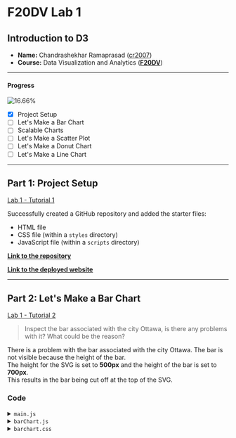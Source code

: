 # F20DV Lab 1

## Introduction to D3

- **Name:** Chandrashekhar Ramaprasad ([cr2007](mailto:cr2007@hw.ac.uk))
- **Course:** Data Visualization and Analytics ([**F20DV**](https://curriculum.hw.ac.uk/coursedetails/F20DV?termcode=202324))

---

#### Progress
![16.66%](https://progress-bar.dev/16)

- [X] Project Setup
- [ ] Let's Make a Bar Chart
- [ ] Scalable Charts
- [ ] Let's Make a Scatter Plot
- [ ] Let's Make a Donut Chart
- [ ] Let's Make a Line Chart

---

## Part 1: Project Setup

[Lab 1 - Tutorial 1](https://cr2007.github.io/F20DV-Lab1/lab1_part1.html)

Successfully created a GitHub repository and added the starter files:
- HTML file
- CSS file (within a `styles` directory)
- JavaScript file (within a `scripts` directory)

[**Link to the repository**](https://github.com/cr2007/F20DV-Lab1)

[**Link to the deployed website**](https://cr2007.github.io/F20DV-Lab1/)

---

## Part 2: Let's Make a Bar Chart

[Lab 1 - Tutorial 2](https://cr2007.github.io/F20DV-Lab1/lab1_part2.html)

> Inspect the bar associated with the city Ottawa, is there any problems with it? What could be the reason?

There is a problem with the bar associated with the city Ottawa. The bar is not visible because the height of the bar.<br>
The height for the SVG is set to **500px** and the height of the bar is set to **700px**.<br>
This results in the bar being cut off at the top of the SVG.

### Code

<details>
<summary><code>main.js</code></summary>

```javascript
'use strict';

import BarChart from './barChart.js';

console.log(`d3.version: ${d3.version}`);

let cities = [
    {city: 'Edinburgh', pop: 506000, area: 119, alt: 47},
    {city: 'Dubai', pop: 3604000, area: 1610, alt: 5},
    {city: 'Putrajaya', pop: 109000, area: 49, alt: 38},
    {city: 'Qingdao', pop: 10071000, area: 11228, alt: 25},
    {city: 'Lagos', pop: 8048000, area: 1171, alt: 41},
    {city: 'Ottawa', pop: 1017000, area: 2790, alt: 70},
]

let bar1 = new BarChart('div#bar1', 800, 500);

// This line transforms the cities dataset in the generic format
// that BarChart expects: [[k,v], ...]
// we will explain it further in the next lab

let citiesElevation = cities.map(d => [d.city, d.alt]);

bar1.render(citiesElevation);
```

</details>

<details>
<summary><code>barChart.js</code></summary>

```javascript
export default class BarChart {

    // Attributes (you can make those private too)
    width; height;    // size
    svg; chart; bars; // selections
    data;             // internal data

    // Constructor
    constructor(container, width, height) {
        this.width = width;
        this.height = height;

        this.svg = d3.select(container).append('svg')
            .classed('barchart', true)
            .attr('width', width).attr('height', height);
        this.chart = this.svg.append('g');
        this.bars = this.chart.selectAll('rect.bar');
    }

    // Private methods
    // data is in the format [[key, value], ...]
    #updateBars() {
        this.bars = this.bars
            .data(this.data, d => d[0])
            .join('rect')
            .classed('bar', true)
            .attr('x', (d, i) => i*40+5)
            .attr('y', d => this.height - d[1]*10)
            .attr('width', 40)
            .attr('height', d => d[1]*10);
    }

    // Public API

    // The dataset parameter needs to be in a generic format,
    // so that it works for all future data
    // here we assume a [[k, v], ...] format for efficiency
    render(dataset) {
        this.data = dataset;
        this.#updateBars();
        return this; // to allow chaining
    }
}

```

</details>

<details>
<summary><code>barchart.css</code></summary>

```css
svg.barchart {
    fill: #3F94D3;
    stroke: #003C71;
    stroke-width: 2px;
}
```

</details>
